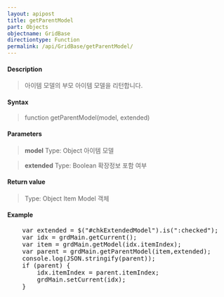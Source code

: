 ```yaml
---
layout: apipost
title: getParentModel
part: Objects
objectname: GridBase
directiontype: Function
permalink: /api/GridBase/getParentModel/
---
```



#### Description

> 아이템 모델의 부모 아이템 모델을 리턴합니다.

#### Syntax

> function getParentModel(model, extended)

#### Parameters

> **model**
> Type: Object
> 아이템 모델

> **extended**
> Type: Boolean
> 확장정보 포함 여부

#### Return value

> Type: Object
> Item Model 객체

#### Example

<pre class="prettyprint">
    var extended = $("#chkExtendedModel").is(":checked");
    var idx = grdMain.getCurrent();
    var item = grdMain.getModel(idx.itemIndex);
    var parent = grdMain.getParentModel(item,extended);
    console.log(JSON.stringify(parent));
    if (parent) {
        idx.itemIndex = parent.itemIndex;
        grdMain.setCurrent(idx);
    }
</pre>




